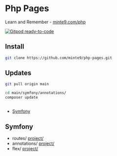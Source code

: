 # Php Pages

Learn and Remember - [minte9.com/php](https://www.minte9.com/php)

[![Gitpod ready-to-code](https://img.shields.io/badge/Gitpod-ready--to--code-blue?logo=gitpod)](https://gitpod.io/#https://github.com/minte9/php-pages)

## Install

~~~sh
git clone https://github.com/minte9/php-pages.git
~~~

## Updates

~~~sh
git pull origin main

cd main/symfony/annotations/
composer update
~~~

##

- [Symfony](#symfony) 

## Symfony
  * routes/ [project/](./main/symfony/routes)
  * annotations/ [project/](./main/symfony/annotations)
  * flex/ [project/](./main/symfony/flex)
